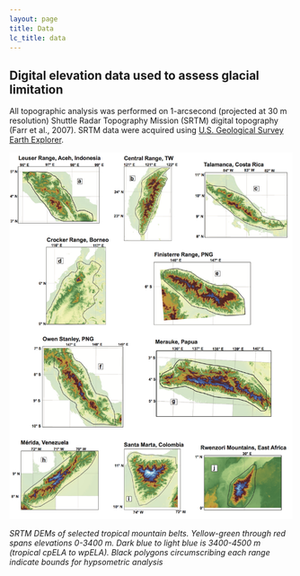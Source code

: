 ```yaml
---
layout: page
title: Data
lc_title: data
---
```


## Digital elevation data used to assess glacial limitation


All topographic analysis was performed on 1-arcsecond (projected at 30 m resolution) 
Shuttle Radar Topography Mission (SRTM) digital topography (Farr et al., 2007). 
SRTM data were acquired using 
[U.S. Geological Survey Earth Explorer](https://earthexplorer.usgs.gov).

![SRTM DEMs of selected tropical mountain belts](img/f03.png)

*SRTM DEMs of selected tropical mountain belts. Yellow-green through red spans elevations 
0-3400 m. Dark blue to light blue is 3400-4500 m (tropical cpELA to wpELA). Black polygons
circumscribing each range indicate bounds for hypsometric analysis*
